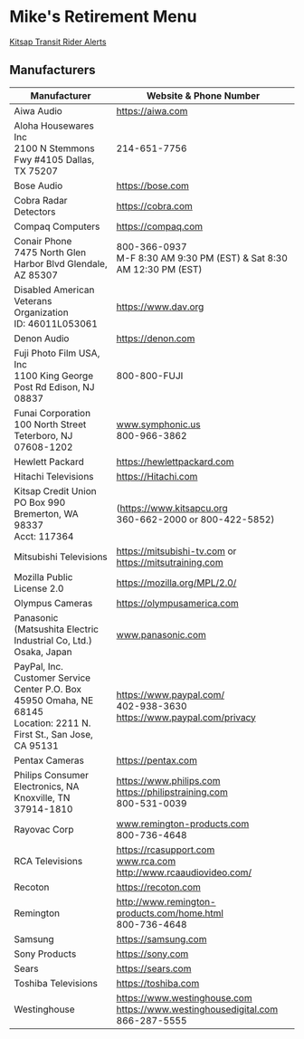 # Mike's Retirement Menu

[Kitsap Transit Rider Alerts](http://www.kitsaptransit.com/blog/rider-alerts)

## Manufacturers
| Manufacturer | Website & Phone Number |
| --- | --- | 
| Aiwa Audio | https://aiwa.com |  
| Aloha Housewares Inc <br> 2100 N Stemmons Fwy #4105 Dallas, TX 75207 | 214-651-7756 |  
| Bose Audio | https://bose.com|  
| Cobra Radar Detectors | https://cobra.com|  
| Compaq Computers | https://compaq.com|  
| Conair Phone <br> 7475 North Glen Harbor Blvd Glendale, AZ 85307 | 800-366-0937 <br> M-F 8:30 AM 9:30 PM (EST) & Sat 8:30 AM 12:30 PM (EST) |  
| Disabled American Veterans Organization <br>ID: 46011L053061 | https://www.dav.org  |
| Denon Audio | https://denon.com|  
| Fuji Photo Film USA, Inc <br> 1100 King George Post Rd Edison, NJ 08837 | 800-800-FUJI |  
| Funai Corporation <br> 100 North Street Teterboro, NJ 07608-1202 | www.symphonic.us <br> 800-966-3862 | 
| Hewlett Packard | https://hewlettpackard.com|  
| Hitachi Televisions | https://Hitachi.com|  
| Kitsap Credit Union <br>PO Box 990 Bremerton, WA 98337 <br> Acct: 117364 | (https://www.kitsapcu.org <br> 360-662-2000 or 800-422-5852) | 
| Mitsubishi Televisions | https://mitsubishi-tv.com or https://mitsutraining.com|  
| Mozilla Public License 2.0 | https://mozilla.org/MPL/2.0/|  
| Olympus Cameras  | https://olympusamerica.com|  
| Panasonic  (Matsushita Electric Industrial Co, Ltd.) <br>Osaka, Japan | www.panasonic.com | 
| PayPal, Inc. <br> Customer Service Center P.O. Box 45950 Omaha, NE 68145 <br> Location: 2211 N. First St., San Jose, CA 95131 | https://www.paypal.com/ <br> 402-938-3630 <br> https://www.paypal.com/privacy | 
| Pentax Cameras | https://pentax.com|  
| Philips Consumer Electronics, NA <br> Knoxville, TN 37914-1810 | https://www.philips.com <br> https://philipstraining.com <br> 800-531-0039|  
| Rayovac Corp | www.remington-products.com <br> 800-736-4648 | 
| RCA Televisions | https://rcasupport.com <br> www.rca.com <br> http://www.rcaaudiovideo.com/ |  
| Recoton | https://recoton.com|  
| Remington | http://www.remington-products.com/home.html <br> 800-736-4648 |  
| Samsung  | https://samsung.com|  
| Sony Products | https://sony.com |  
| Sears | https://sears.com|  
| Toshiba Televisions | https://toshiba.com|  
| Westinghouse | https://www.westinghouse.com <br> https://www.westinghousedigital.com <br> 866-287-5555 | 

